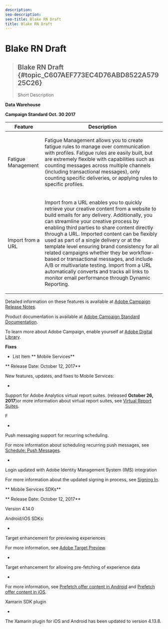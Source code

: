 ```yaml
---
description: 
seo-description: 
seo-title: Blake RN Draft
title: Blake RN Draft
---
```


# Blake RN Draft


>## Blake RN Draft {#topic_C607AEF773EC4D76ABD8522A57925C26}
>Short Description

**Data Warehouse**

**Campaign Standard Oct. 30 2017**

<table id="table_9442768B2D644605BBC7D24476C1A127"> 
 <tgroup cols="2">
  <colspec colnum="1" colname="col1" colwidth="1.00*" />
  <colspec colnum="2" colname="col2" colwidth="2.58*" />
  <thead> 
   <tr> 
    <th colname="col1" class="entry">Feature </th> 
    <th colname="col2" class="entry">Description </th> 
   </tr>
  </thead> 
  <tbody> 
   <tr> 
    <td colname="col1"> <p>Fatigue Management </p> </td> 
    <td colname="col2"> <p>Fatigue Management allows you to create fatigue rules to manage over communication with profiles. Fatigue rules are easily built, but are extremely flexible with capabilities such as counting messages across multiple channels (including transactional messages), only counting specific deliveries, or applying rules to specific profiles. </p> </td> 
   </tr> 
   <tr> 
    <td colname="col1"> <p>Import from a URL </p> </td> 
    <td colname="col2"> <p>Import from a URL enables you to quickly retrieve your creative content from a website to build emails for any delivery. Additionally, you can streamline your creative process by enabling third parties to share content directly through a URL. Imported content can be flexibly used as part of a single delivery or at the template level ensuring brand consistency for all related campaigns whether they be workflow-based or transactional messages, and include A/B or multivariate testing. Import from a URL automatically converts and tracks all links to monitor email performance through Dynamic Reporting. </p> </td> 
   </tr> 
  </tbody> 
 </tgroup> 
</table>

Detailed information on these features is available at [Adobe Campaign Release Notes](https://docs.campaign.adobe.com/doc/standard/en/RN.html).

Product documentation is available at [Adobe Campaign Standard Documentation](https://docs.adobe.com/docs/en/campaign/ACS.html).

To learn more about Adobe Campaign, enable yourself at [Adobe Digital Library](https://digitalu.adobe.com/content/Enablement/en.html).

**Fixes**

* List Item
** Mobile Services**

** Release Date: October 12, 2017**

New features, updates, and fixes to Mobile Services:


  *
  Support for Adobe Analytics virtual report suites. (released **October 26, 2017**)or more information about virtual report suites, see [Virtual Report Suites](https://marketing.adobe.com/resources/help/en_US/mobile/c_mob_vrs.html).
  
  

F


  *
  Push messaging support for recurring scheduling.
  
  

For more information about scheduling recurring push messages, see [Schedule: Push Messages](https://marketing.adobe.com/resources/help/en_US/mobile/c_schedule-push-message.html).


  *
  Login updated with Adobe Identity Management System (IMS) integration
  
  

For more information about the updated signing in process, see [Signing In](https://marketing.adobe.com/resources/help/en_US/mobile/gs_signin.html).

** Mobile Services SDKs**

** Release Date: October 12, 2017**

Version 4.14.0

Android/iOS SDKs:


  *
  Target enhancement for previewing experiences
  
  

For more information, see [Adobe Target Preview](https://marketing.adobe.com/resources/help/en_US/target/target/target-mobile-preview.html).


  *
  Target enhancement for allowing pre-fetching of experience data
  
  
  *
  For more information, see [Prefetch offer content in Android](https://marketing.adobe.com/resources/help/en_US/mobile/android/c_mob_target-prefetch_android.html) and [Prefetch offer content in iOS](https://marketing.adobe.com/resources/help/en_US/mobile/ios/c_mob_target-prefetch_ios.html).
  
  

Xamarin SDK plugin


  *
  The Xamarin plugin for iOS and Android has been updated to version 4.13.8.
  
  

